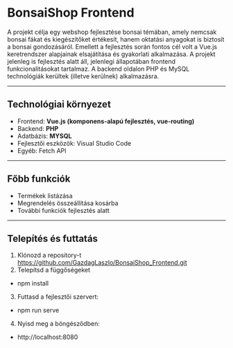 # BonsaiShop Frontend

A projekt célja egy webshop fejlesztése bonsai témában, amely nemcsak bonsai fákat és kiegészítőket értékesít, hanem oktatási anyagokat is biztosít a bonsai gondozásáról.
Emellett a fejlesztés során fontos cél volt a Vue.js keretrendszer alapjainak elsajátítása és gyakorlati alkalmazása. A projekt jelenleg is fejlesztés alatt áll, jelenlegi állapotában frontend funkcionalitásokat tartalmaz. A backend oldalon PHP és MySQL technológiák kerültek (illetve kerülnek) alkalmazásra.

---

## Technológiai környezet

- Frontend: **Vue.js (komponens-alapú fejlesztés, vue-routing)**
- Backend: **PHP**
- Adatbázis: **MYSQL**  
- Fejlesztői eszközök: Visual Studio Code
- Egyéb: Fetch API

---

## Főbb funkciók
- Termékek listázása
- Megrendelés összeállítása kosárba
- További funkciók fejlesztés alatt

---

## Telepítés és futtatás

1. Klónozd a repository-t
https://github.com/GazdagLaszlo/BonsaiShop_Frontend.git
2. Telepítsd a függőségeket
- npm install
3. Futtasd a fejlesztői szervert:
- npm run serve
4. Nyisd meg a böngésződben:
- http://localhost:8080
